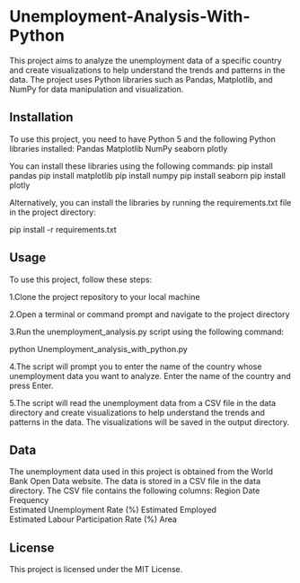 # Unemployment-Analysis-With-Python
This project aims to analyze the unemployment data of a specific country and create visualizations to help understand the trends and patterns in the data. The project uses Python libraries such as Pandas, Matplotlib, and NumPy for data manipulation and visualization.

## Installation

To use this project, you need to have Python 5  and the following Python libraries installed:
Pandas
Matplotlib
NumPy
seaborn 
plotly

You can install these libraries using the following commands:
pip install pandas
pip install matplotlib
pip install numpy
pip install seaborn 
pip install plotly

Alternatively, you can install the libraries by running the requirements.txt file in the project directory:

pip install -r requirements.txt

## Usage

To use this project, follow these steps:

1.Clone the project repository to your local machine

2.Open a terminal or command prompt and navigate to the project directory

3.Run the unemployment_analysis.py script using the following command:

python Unemployment_analysis_with_python.py

4.The script will prompt you to enter the name of the country whose unemployment data you want to analyze. Enter the name of the country and press Enter.

5.The script will read the unemployment data from a CSV file in the data directory and create visualizations to help understand the trends and patterns in the data. The visualizations will be saved in the output directory.

## Data

The unemployment data used in this project is obtained from the World Bank Open Data website. The data is stored in a CSV file in the data directory. The CSV file contains the following columns:
Region
Date	
Frequency	
Estimated Unemployment Rate (%)	
Estimated Employed	
Estimated Labour Participation Rate (%)	
Area

## License

This project is licensed under the MIT License. 
